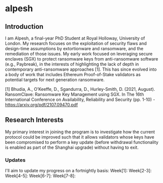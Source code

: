 # alpesh

## Introduction

I am Alpesh, a final-year PhD Student at Royal Holloway, University of London. My research focuses on the exploitation of security flaws and design-time assumptions by extortionware and ransomware, and the remediation of those issues. My early work focused on leveraging secure enclaves (SGX) to protect ransomware keys from anti-ransomware software (e.g., Paybreak), in the interests of highlighting the lack of depth in contemporary anti-ransomware approaches [1]. This has since evolved into a body of work that includes Ethereum Proof-of-Stake validators as potential targets for next generation ransomware.

[1] Bhudia, A., O’Keeffe, D., Sgandurra, D., Hurley-Smith, D. (2021, August). RansomClave: Ransomware Key Management using SGX. In The 16th International Conference on Availability, Reliability and Security (pp. 1-10) - https://arxiv.org/pdf/2107.09470.pdf

## Research Interests

My primary interest in joining the program is to investigate how the current protocol could be improved such that it allows validators whose keys have been compromised to perform a key update (before withdrawal functionality is enabled as part of the Shanghai upgrade) without having to exit.

### Updates
I'll aim to update my progress on a fortnightly basis:
Week[1]:
Week[2-3]:
Week[4-5]:
Week[6-7]:
Week[7-8]:
